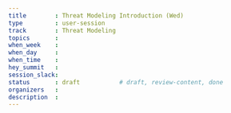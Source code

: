```yaml
---
title        : Threat Modeling Introduction (Wed)
type         : user-session
track        : Threat Modeling
topics       : 
when_week    : 
when_day     : 
when_time    : 
hey_summit   :
session_slack:
status       : draft           # draft, review-content, done
organizers   :
description  : 
---
```

